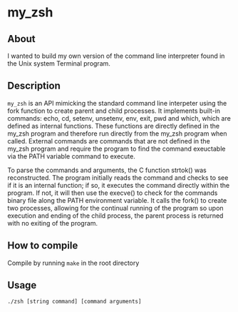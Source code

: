 # my_zsh

## About

I wanted to build my own version of the command line interpreter found in the Unix system Terminal program.

## Description

`my_zsh` is an API mimicking the standard command line interpeter using the fork function to create parent and child processes. It implements built-in commands: echo, cd, setenv, unsetenv, env, exit, pwd and which, which are defined as internal functions. These functions are directly defined in the my_zsh program and therefore run directly from the my_zsh program when called. External commands are commands that are not defined in the my_zsh program and require the program to find the command exeuctable via the PATH variable command to execute.

To parse the commands and arguments, the C function strtok() was reconstructed. The program initially reads the command and checks to see if it is an internal function; if so, it executes the command directly within the program. If not, it will then use the execve() to check for the commands binary file along the PATH environment variable. It calls the fork() to create two processes, allowing for the continual running of the program so upon execution and ending of the child process, the parent process is returned with no exiting of the program.

## How to compile

Compile by running `make` in the root directory

## Usage

`./zsh [string command] [command arguments]`
